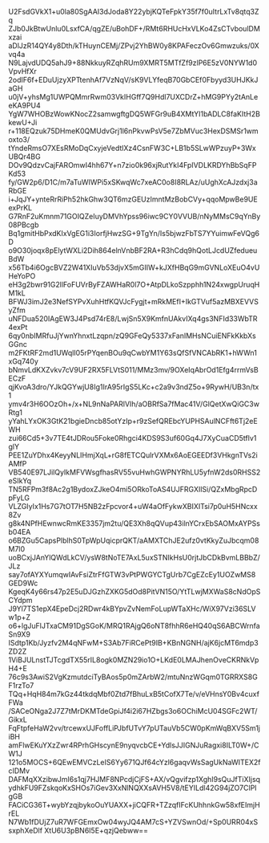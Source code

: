 U2FsdGVkX1+u0la80SgAAI3dJoda8Y22ybjKQTeFpkY35f7f0uItrLxTv8qtq3Zq
ZJb0JkBtwUnlu0LsxfCA/qgZE/uBohDF+/RMt6RHUcHxVLKo4ZsCTvboulDMxzai
aDlJzR14QY4y8Dth/kTHuynCEMj/ZPvj2YhBW0y8KPAFeczOv6Gmwzuks/0Xvq4a
N9LajvdUDQ5ahJ9+88NkkuyRZqhRUm9XMRT5MTfZf9zlP6E5zV0NYW1d0VpvHfXr
2odIF6f+EDuUjzyXPTtenhAf7VzNqV/sK9VLYfeqB70GbCEf0Fbyyd3UHJKkJaGH
u0jV+yhsMg1UWPQMmrRwm03VkIHGff7Q9Hdl7UXCDrZ+hMG9PYy2tAnLeeKA9PU4
YgW7WHOBzWowKNocZ2samwgftgDQ5WFGr9uB4XMtYI1bADLC8faKItH2BkewU+Ji
r+118EQzuk75DHmeK0QMUdvGrj1l6nPkvwPsV5e7ZbMVuc3HexDSMSr1wmoxto3/
tYndeRmsO7XEsRMoDqCxyjeVedtlXz4CsnFW3C+LB1b5SLwWPzuyP+3WxUBQr4BG
DOv9QdzvCajFAROmwI4hh67Y+n7zio0k96xjRutYkI4FpIVDLKRDYhBbSqFPKd53
fy/GW2p6/D1C/m7aTuWIWPi5xSKwqWc7xeAC0o8I8RLAz/uUghXcAJzdxj3aRbGE
i+JqJY+ynteRrRiPh52hkGhw3QT6mzGEUzImntMzBobCVy+qqoMpwBe9UEexPrKL
G7RnF2uKmnm71GOIQZeIuyDMVhYpss96iwc9CY0VVUB/nNyMMsC9qYnBy08PBcgb
Bq1gmitHbPxdKIxVgEG1i3IorfjHwzSG+9TgYn/Is5bjwzFbTS7YYuimwFeVQg6D
o9O30joqx8pElytWXLi2Dih864elnVnbBF2RA+R3hCdq9hQotLJcdUZfedueuBdW
x56Tb4i6OgcBVZ2W41XIuVb53djvX5mGIIW+kJXfHBqG9mGVNLoXEuO4vUHeYoPO
eH3g2bwr91G2llFoFUVrByFZAWHaR0l7O+AtpDLkoSzpphh1N24xwgpUruqHM1kL
BFWJ3imJ2e3NefSYPvXuhHtfKQVJcFygjt+mRkMEfI+IkGTVuf5azMBXEVVSyZfm
uNFDua520IAgEW3J4Psd74rE8/LwjSn5X9KmfnUAkvIXq4gs3NFId33WbTR4exPt
6qy0nbIMRfuJjYwnYhnxtLzqpn/zQ9GFeQy5337xFanIMHsNCuiENFkKkbXsGGnc
m2FKtRF2md1UWqlI05rPYqenBOu9qCwbYM1Y63sQfSfVNCAbRK1+hWWn1xGq740y
bNmvLdKXZvkv7cV9UF2RX5FLVtS011/MMz3mv/9OXeIqAbrOd1Efg4rrmVsBECzF
qjKvoA3dro/YJkQGYwjU8Ig1IrA95rIgS5LKc+c2a9v3ndZ5o+9RywH/UB3n/tx1
ymv4r3H6OOzOh+/x+NL9nNaPARlVIh/aOBRfSa7fMac41V/GlQetXwQiGC3wRtg1
yYahLYxOK3GtK21bgieDncb85otYzIp+r9zSefQREbcYUPHSAulNCFft6Tj2eEWH
zui66Cd5+3v7TE4tJDRou5Foke0Rhgci4KDS9S3uf60Gq4J7XyCuaCD5tflv1glY
PEE1ZuYDhx4KeyyNLIHmjXqL+rG8fETCQulrVXMx6AoEGEEDf3VHkgnTVs2iAMfP
VB540E97LJilQyIkMFVWsgfhasRV55vuHwhGWPNYRhLU5yfnW2ds0RHSS2eSIkYq
TN5RFPm3f8Ac2g1BydoxZJkeO4mi5ORkoToAS4UJFRGXIlSi/QZxMbgRpcDpFyLG
VLZGIyIx1Hs7G7tOT7H5NB2zFpcvor4+uW4aOfFykwXBIXITsi7p0uH5HNcxx8Zv
g8k4NPfHEwnwcRmKE3357jm2tu/QE3Xh8qQVup43ilnYCrxEbSAOMxAYPSsb04EA
o6BZGu5CapsPlblhS0TpWpUqicprQKT/aAMXTChJE2ufz0vtKkyZuJbcqm08M7l0
uoBCxjJAnYlQWdLkCV/ysW8tNoTE7AxL5uxSTNIkHsU0rjtJbCDkBvmLBBbZ/JLz
say7ofAYXYumqwIAvFsiZtrFfGTW3vPtPWGYCTgUrb7CgEZcEy1UOZwMS8GED9Wc
KgeqK4y66rs47p2E5uDJGzhZXKG5dOd8PitVN15O/YtTLwjMXWaS8cNdOpSCYdpm
J9Yl7TS1epX4EpeDcj2RDwr4kBYpvZvNemFoLupWTaXHc/WiX97Vzi36SLVw1p+Z
o6+lgJuFlJTxaCM91DgSGoK/MRQ1RAjgQ6oNT8fhhR6eHQ40qS6ABCWrnfaSn9X9
ISdtp1Kb/Jyzfv2M4qNFwM+S3Ab7FiRCePt9IB+KBnNGNH/ajK6jcMT6mdp3ZD2Z
1ViBJULnstTJTcgdTX55rIL8ogk0MZN29io1O+LKdE0LMAJhenOveCKRNkVpH4+E
76c9s3AwiS2VgKzmutdciTyBAos5p0mZArbW2/mtuNnzWGqm0TGRRXS8GF1rzTo7
TQq+HqH84m7kGz44tkdqMbf0Ztd7fBhuLxB5tCofX7Te/v/eVHnsY0Bv4cuxfFWa
/SACeONga2J7Z7tMrDKMTdeGpiJf4i2i67HZbgs3o6OChiMcU04SGFc2WT/GikxL
FqFtpfeHaW2vv/trcewxUJFoffLiPJbfUTvY7pUTauVb5CW0pKmWqBXV5Sm1jiBH
amFlwEKuYXzZwr4RPrhGHscynE9nyqvcbCE+YdlsJJIGNJuRagxi8ILT0W+/CW1J
121o5MOCS+6QEwEMVCzLeIS6Yy671QJf64cYzl6gaqvWsSagUkNaWITEX2fcIDMv
DAFMqXXzibwJmI6s1qj7HJMF8NPcdjCjFS+AX/vQgvifzp1XghI9sQuJfTiXIjsq
ydhkFU9FZskqoKxSHOs7iGev3XxNlNQXXsAVH5V8/tEYILdl42G94jZO7ClPIgGB
FACiCG36T+wybYzqjbykoOuYUAXX+jiCQFR+TZzqfIFcKUhhnkGw58xfEImjHrEL
N7Wb1fDUjZ7uR7WFGEmxOw04wyJQ4AM7cS+YZVSwnOd/+Sp0URR04xSsxphXeDlf
XtU6U3pBN6I5E+qzjQebww==
